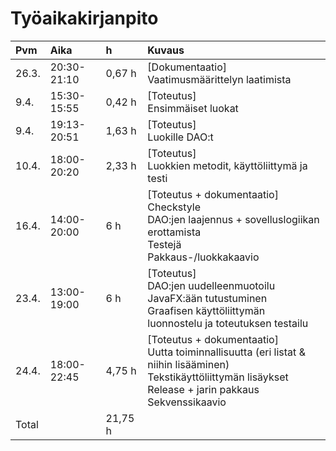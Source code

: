 # Työaikakirjanpito

| Pvm  | Aika   | h | Kuvaus |
| :--- | :----- | :- |:----- |
| 26.3. | 20:30-21:10 | 0,67 h | [Dokumentaatio]<br>Vaatimusmäärittelyn laatimista |
| 9.4. | 15:30-15:55 | 0,42 h | [Toteutus]<br>Ensimmäiset luokat |
| 9.4. | 19:13-20:51 | 1,63 h | [Toteutus]<br>Luokille DAO:t |
| 10.4. | 18:00-20:20 | 2,33 h | [Toteutus]<br>Luokkien metodit, käyttöliittymä ja testi |
| 16.4. | 14:00-20:00 | 6 h | [Toteutus + dokumentaatio]<br>Checkstyle<br>DAO:jen laajennus + sovelluslogiikan erottamista<br>Testejä<br>Pakkaus-/luokkakaavio |
| 23.4. | 13:00-19:00 | 6 h | [Toteutus]<br>DAO:jen uudelleenmuotoilu<br>JavaFX:ään tutustuminen<br>Graafisen käyttöliittymän luonnostelu ja toteutuksen testailu |
| 24.4. | 18:00-22:45 | 4,75 h | [Toteutus + dokumentaatio]<br>Uutta toiminnallisuutta (eri listat & niihin lisääminen)<br>Tekstikäyttöliittymän lisäykset<br>Release + jarin pakkaus<br>Sekvenssikaavio
| Total | | 21,75 h |  | 
